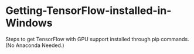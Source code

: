 # Getting-TensorFlow-installed-in-Windows
Steps to get TensorFlow with GPU support installed through pip commands. (No Anaconda Needed.)
